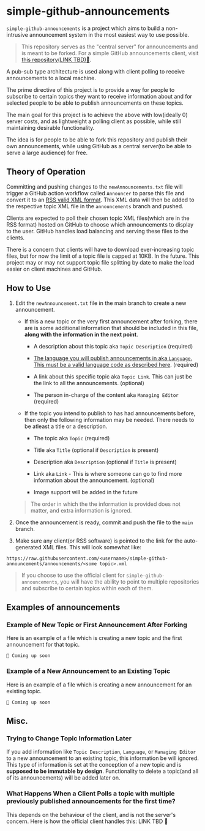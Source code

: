 # simple-github-announcements

`simple-github-announcements` is a project which aims to build a non-intrusive announcement system in the most easiest way to use possible.

> This repository serves as the "central server" for announcements and is meant to be forked. For a simple GitHub announcements client, visit [this repository(LINK TBD)🚧]().  

A pub-sub type architecture is used along with client polling to receive announcements to a local machine.

The prime directive of this project is to provide a way for people to subscribe to certain topics they want to receive information about and for selected people to be able to publish announcements on these topics.

The main goal for this project is to achieve the above with low(ideally 0) server costs, and as lightweight a polling client as possible, while still maintaining desirable functionality.

The idea is for people to be able to fork this repository and publish their own announcements, while using GitHub as a central server(to be able to serve a large audience) for free.

## Theory of Operation

Committing and pushing changes to the `newAnnouncements.txt` file will trigger a GitHub action workflow called `Announcer` to parse this file and convert it to an [RSS valid XML format](https://www.rssboard.org/rss-specification). This XML data will then be added to the respective topic XML file in the `announcements` branch and pushed.

Clients are expected to poll their chosen topic XML files(which are in the RSS format) hosted on GitHub to choose which announcements to display to the user. GitHub handles load balancing and serving these files to the clients.

There is a concern that clients will have to download ever-increasing topic files, but for now the limit of a topic file is capped at 10KB. In the future. This project may or may not support topic file splitting by date to make the load easier on client machines and GitHub.

## How to Use

1. Edit the `newAnnouncement.txt` file in the main branch to create a new announcement.

   * If this a new topic or the very first announcement after forking, there are is some additional information that should be included in this file, **along with the information in the next point**.

     * A description about this topic aka `Topic Description` (required)

     * [The language you will publish announcements in aka `Language`. This must be a valid language code as described here](https://www.rssboard.org/rss-language-codes). (required)

     * A link about this specific topic aka `Topic Link`. This can just be the link to all the announcements. (optional)

     * The person in-charge of the content aka `Managing Editor` (required)

   * If the topic you intend to publish to has had announcements before, then only the following information may be needed. There needs to be atleast a title or a description.

     * The topic aka `Topic` (required)

     * Title aka `Title` (optional if `Description` is present)

     * Description aka `Description` (optional if `Title` is present)

     * Link aka `Link` - This is where someone can go to find more information about the announcement. (optional)

     * Image support will be added in the future

    > The order in which the the information is provided does not matter, and extra information is ignored.

2. Once the announcement is ready, commit and push the file to the `main` branch.

3. Make sure any client(or RSS software) is pointed to the link for the auto-generated XML files. This will look somewhat like:
 

```
https://raw.githubusercontent.com/<username>/simple-github-announcements/announcements/<some topic>.xml
```

> If you choose to use the official client for `simple-github-announcements`, you will have the ability to point to multiple repositories and subscribe to certain topics within each of them.

## Examples of announcements

### Example of New Topic or First Announcement After Forking

Here is an example of a file which is creating a new topic and the first announcement for that topic.

```
🚧 Coming up soon
```

### Example of a New Announcement to an Existing Topic

Here is an example of a file which is creating a new announcement for an existing topic.

```
🚧 Coming up soon
```

## Misc.

### Trying to Change Topic Information Later

If you add information like `Topic Description`, `Language`, or `Managing Editor` to a new announcement to an existing topic, this information be will ignored. This type of information is set at the conception of a new topic and is **supposed to be immutable by design**. Functionality to delete a topic(and all of its announcements) will be added later on.

### What Happens When a Client Polls a topic with multiple previously published announcements for the first time?

This depends on the behaviour of the client, and is not the server's concern. Here is how the official client handles this: LINK TBD 🚧